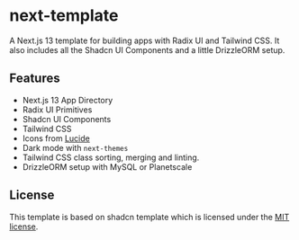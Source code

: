 # next-template

A Next.js 13 template for building apps with Radix UI and Tailwind CSS. It also includes all the Shadcn UI Components and a little DrizzleORM setup.


## Features

- Next.js 13 App Directory
- Radix UI Primitives
- Shadcn UI Components
- Tailwind CSS
- Icons from [Lucide](https://lucide.dev)
- Dark mode with `next-themes`
- Tailwind CSS class sorting, merging and linting.
- DrizzleORM setup with MySQL or Planetscale


## License

This template is based on shadcn template which is licensed under the [MIT license](https://github.com/shadcn/ui/blob/main/LICENSE.md).
